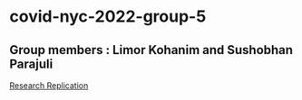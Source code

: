 # covid-nyc-2022-group-5
## Group members : Limor Kohanim and Sushobhan Parajuli

[Research Replication](http://htmlpreview.github.io/?https://raw.githubusercontent.com/msr-ds3/covid-nyc-2022-group-5/main/Research-Replication.html)
